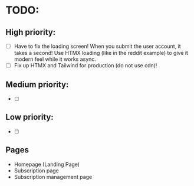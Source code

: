 # TODO:

## High priority:
- [ ] Have to fix the loading screen! When you submit the user account, it takes a second! Use HTMX loading (like in the reddit example) to give it modern feel while it works async.
- [ ] Fix up HTMX and Tailwind for production (do not use cdn)!

## Medium priority:
- [ ]

## Low priority:
- [ ]


## Pages
- Homepage (Landing Page)
- Subscription page
- Subscription management page
